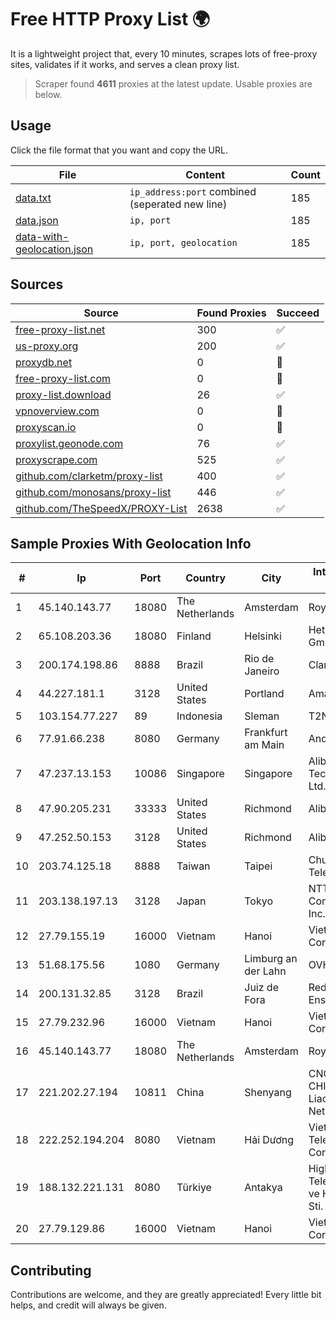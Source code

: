 
# Free HTTP Proxy List 🌍

It is a lightweight project that, every 10 minutes, scrapes lots of free-proxy sites, validates if it works, and serves a clean proxy list.


> Scraper found **4611** proxies at the latest update. Usable proxies are below.

## Usage

Click the file format that you want and copy the URL.


|File|Content|Count|
|----|-------|-----|
|[data.txt](https://raw.githubusercontent.com/themiralay/Proxy-List-World/master/data.txt)|`ip_address:port` combined (seperated new line)|185|
|[data.json](https://raw.githubusercontent.com/themiralay/Proxy-List-World/master/data.json)|`ip, port`|185|
|[data-with-geolocation.json](https://raw.githubusercontent.com/themiralay/Proxy-List-World/master/data-with-geolocation.json)|`ip, port, geolocation`|185|

## Sources

|Source|Found Proxies|Succeed|
|------|-------------|-------|
|[free-proxy-list.net](https://free-proxy-list.net)|300|✅|
|[us-proxy.org](https://www.us-proxy.org)|200|✅|
|[proxydb.net](http://proxydb.net)|0|🚫|
|[free-proxy-list.com](https://free-proxy-list.com/?page=&port=&type%5B%5D=http&type%5B%5D=https&up_time=0&search=Search)|0|🚫|
|[proxy-list.download](https://www.proxy-list.download/HTTP)|26|✅|
|[vpnoverview.com](https://vpnoverview.com/privacy/anonymous-browsing/free-proxy-servers)|0|🚫|
|[proxyscan.io](https://www.proxyscan.io)|0|🚫|
|[proxylist.geonode.com](https://proxylist.geonode.com/api/proxy-list?limit=300&page=1&sort_by=lastChecked&sort_type=desc&protocols=http,https)|76|✅|
|[proxyscrape.com](https://api.proxyscrape.com/v2/?request=displayproxies&protocol=http&timeout=10000&country=all&ssl=all&anonymity=all)|525|✅|
|[github.com/clarketm/proxy-list](https://raw.githubusercontent.com/clarketm/proxy-list/master/proxy-list-raw.txt)|400|✅|
|[github.com/monosans/proxy-list](https://raw.githubusercontent.com/monosans/proxy-list/main/proxies/http.txt)|446|✅|
|[github.com/TheSpeedX/PROXY-List](https://raw.githubusercontent.com/TheSpeedX/PROXY-List/master/http.txt)|2638|✅|


## Sample Proxies With Geolocation Info

|#|Ip|Port|Country|City|Internet Service Provider|
|-|--|----|-------|----|-------------------------|
|1|45.140.143.77|18080|The Netherlands|Amsterdam|RoyaleHosting BV|
|2|65.108.203.36|18080|Finland|Helsinki|Hetzner Online GmbH|
|3|200.174.198.86|8888|Brazil|Rio de Janeiro|Claro S.A|
|4|44.227.181.1|3128|United States|Portland|Amazon.com, Inc.|
|5|103.154.77.227|89|Indonesia|Sleman|T2NET|
|6|77.91.66.238|8080|Germany|Frankfurt am Main|Andrii Hrosh|
|7|47.237.13.153|10086|Singapore|Singapore|Alibaba (US) Technology Co., Ltd.|
|8|47.90.205.231|33333|United States|Richmond|Alibaba.com LLC|
|9|47.252.50.153|3128|United States|Richmond|Alibaba Cloud LLC|
|10|203.74.125.18|8888|Taiwan|Taipei|Chunghwa Telecom Co., Ltd.|
|11|203.138.197.13|3128|Japan|Tokyo|NTT PC Communications, Inc.|
|12|27.79.155.19|16000|Vietnam|Hanoi|Viettel Corporation|
|13|51.68.175.56|1080|Germany|Limburg an der Lahn|OVH SAS|
|14|200.131.32.85|3128|Brazil|Juiz de Fora|Rede Nacional de Ensino e Pesquisa|
|15|27.79.232.96|16000|Vietnam|Hanoi|Viettel Corporation|
|16|45.140.143.77|18080|The Netherlands|Amsterdam|RoyaleHosting BV|
|17|221.202.27.194|10811|China|Shenyang|CNC Group CHINA169 Liaoning Province Network|
|18|222.252.194.204|8080|Vietnam|Hải Dương|VietNam Post and Telecom Corporation|
|19|188.132.221.131|8080|Türkiye|Antakya|High Speed Telekomunikasyon ve Hab. Hiz. Ltd. Sti.|
|20|27.79.129.86|16000|Vietnam|Hanoi|Viettel Corporation|



## Contributing

Contributions are welcome, and they are greatly appreciated! Every
little bit helps, and credit will always be given.

